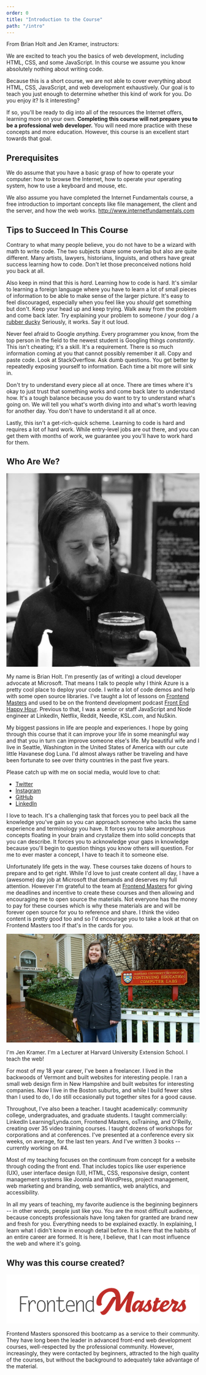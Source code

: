 ```yaml
---
order: 0
title: "Introduction to the Course"
path: "/intro"
---
```

From Brian Holt and Jen Kramer, instructors:

We are excited to teach you the basics of web development, including HTML, CSS, and some JavaScript. In this course we assume you know absolutely nothing about writing code. 

Because this is a short course, we are not able to cover everything about HTML, CSS, JavaScript, and web development exhaustively. Our goal is to teach you just enough to determine whether this kind of work for you. Do you enjoy it? Is it interesting?

If so, you'll be ready to dig into all of the resources the Internet offers, learning more on your own. **Completing this course will not prepare you to be a professional web developer.** You will need more practice with these concepts and more education. However, this course is an excellent start towards that goal. 

## Prerequisites

We do assume that you have a basic grasp of how to operate your computer: how to browse the Internet, how to operate your operating system, how to use a keyboard and mouse, etc.

We also assume you have completed the Internet Fundamentals course, a free introduction to important concepts like file management, the client and the server, and how the web works. http://www.internetfundamentals.com

## Tips to Succeed In This Course

Contrary to what many people believe, you do not have to be a wizard with math to write code. The two subjects share some overlap but also are quite different. Many artists, lawyers, historians, linguists, and others have great success learning how to code. Don't let those preconceived notions hold you back at all.

Also keep in mind that this is _hard_. Learning how to code is hard. It's similar to learning a foreign language where you have to learn a lot of small pieces of information to be able to make sense of the larger picture. It's easy to feel discouraged, especially when you feel like you _should_ get something but don't. Keep your head up and keep trying. Walk away from the problem and come back later. Try explaining your problem to someone / your dog / a [rubber ducky][rubber-duck] Seriously, it works. Say it out loud.

Never feel afraid to Google _anything_. Every programmer you know, from the top person in the field to the newest student is Googling things _constantly_. This isn't cheating; it's a skill. It's a requirement. There is so much information coming at you that cannot possibly remember it all. Copy and paste code. Look at StackOverflow. Ask dumb questions. You get better by repeatedly exposing yourself to information. Each time a bit more will sink in.

Don't try to understand every piece all at once. There are times where it's okay to just trust that something works and come back later to understand how. It's a tough balance because you do want to try to understand what's going on. We will tell you what's worth diving into and what's worth leaving for another day. You don't have to understand it all at once.

Lastly, this isn't a get-rich-quick scheme. Learning to code is hard and requires a lot of hard work. While entry-level jobs are out there, and you can get them with months of work, we guarantee you you'll have to work hard for them.

## Who Are We?

![Brian drinking a beer](./images/brian.jpg)

My name is Brian Holt. I'm presently (as of writing) a cloud developer advocate at Microsoft. That means I talk to people why I think Azure is a pretty cool place to deploy your code. I write a lot of code demos and help with some open source libraries. I've taught a lot of lessons on [Frontend Masters][frontend-masters] and used to be on the frontend development podcast [Front End Happy Hour][fehh]. Previous to that, I was a senior or staff JavaScript and Node engineer at LinkedIn, Netflix, Reddit, Needle, KSL.com, and NuSkin.

My biggest passions in life are people and experiences. I hope by going through this course that it can improve your life in some meaningful way and that you in turn can improve someone else's life. My beautiful wife and I live in Seattle, Washington in the United States of America with our cute little Havanese dog Luna. I'd almost always rather be traveling and have been fortunate to see over thirty countries in the past five years.

Please catch up with me on social media, would love to chat:

- [Twitter][twitter]
- [Instagram][instagram]
- [GitHub][github]
- [LinkedIn][linkedin]

I love to teach. It's a challenging task that forces you to peel back all the knowledge you've gain so you can approach someone who lacks the same experience and terminology you have. It forces you to take amorphous concepts floating in your brain and crystalize them into solid concepts that you can describe. It forces you to acknowledge your gaps in knowledge because you'll begin to question things you know others will question. For me to ever master a concept, I have to teach it to someone else.

Unfortunately life gets in the way. These courses take dozens of hours to prepare and to get right. While I'd love to just create content all day, I have a (awesome) day job at Microsoft that demands and deserves my full attention. However I'm grateful to the team at [Frontend Masters][fem] for giving me deadlines and incentive to create these courses and then allowing and encouraging me to open source the materials. Not everyone has the money to pay for these courses which is why these materials are and will be forever open source for you to reference and share. I think the video content is pretty good too and so I'd encourage you to take a look at that on Frontend Masters too if that's in the cards for you.

[rubber-duck]: https://en.wikipedia.org/wiki/Rubber_duck_debugging
[frontend-masters]: https://frontendmasters.com/teachers/brian-holt/
[fehh]: http://frontendhappyhour.com/
[fem]: https://frontendmasters.com/
[twitter]: https://twitter.com/holtbt
[instagram]: https://www.instagram.com/briantholt/
[github]: https://github.com/btholt
[linkedin]: https://www.linkedin.com/in/btholt/

![Jen Kramer](./images/jen.jpg)

I'm Jen Kramer. I'm a Lecturer at Harvard University Extension School. I teach the web!

For most of my 18 year career, I've been a freelancer. I lived in the backwoods of Vermont and built websites for interesting people. I ran a small web design firm in New Hampshire and built websites for interesting companies. Now I live in the Boston suburbs, and while I build fewer sites than I used to do, I do still occasionally put together sites for a good cause.

Throughout, I've also been a teacher. I taught academically: community college, undergraduates, and graduate students. I taught commercially: LinkedIn Learning/Lynda.com, Frontend Masters, osTraining, and O'Reilly, creating over 35 video training courses. I taught dozens of workshops for corporations and at conferences. I've presented at a conference every six weeks, on average, for the last ten years. And I've written 3 books -- currently working on #4.

Most of my teaching focuses on the continuum from concept for a website through coding the front end. That includes topics like user experience (UX), user interface design (UI), HTML, CSS, responsive design, content management systems like Joomla and WordPress, project management, web marketing and branding, web semantics, web analytics, and accessibility. 

In all my years of teaching, my favorite audience is the beginning beginners -- in other words, people just like you. You are the most difficult audience, because concepts professionals have long taken for granted are brand new and fresh for you. Everything needs to be explained exactly. In explaining, I learn what I didn't know in enough detail before. It is here that the habits of an entire career are formed. It is here, I believe, that I can most influence the web and where it's going. 

[frontend-masters]: https://frontendmasters.com/teachers/jen-kramer/
[twitter]: https://twitter.com/jen4web
[facebook]: https://www.facebook.com/webdesignjen/
[github]: https://github.com/jen4web
[linkedin]: https://www.linkedin.com/in/jen4web/
[slideshare]: https://www.slideshare.net/jen4web

## Why was this course created?

![Frontend Masters Logo](./images/FrontendMastersLogo.png)

Frontend Masters sponsored this bootcamp as a service to their community. They have long been the leader in advanced front-end web development courses, well-respected by the professional community. However, increasingly, they were contacted by beginners, attracted to the high quality of the courses, but without the background to adequately take advantage of the material.


